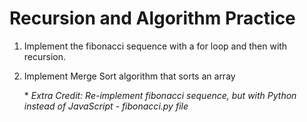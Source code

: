 # Recursion and Algorithm Practice 

1. Implement the fibonacci sequence with a for loop and then with recursion.
2. Implement Merge Sort algorithm that sorts an array

    \* *Extra Credit: Re-implement fibonacci sequence, but with Python instead of JavaScript - fibonacci.py file* 
 